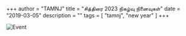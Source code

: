 +++
author = "TAMNJ"
title = "சித்திரை 2023 நிகழ்வு நினைவுகள்"
date = "2019-03-05"
description = ""
tags = [
    "tamnj", "new year"
]
+++


 

![Event](../images/IMG-20230927-WA0018.jpg "Title")

<br>

